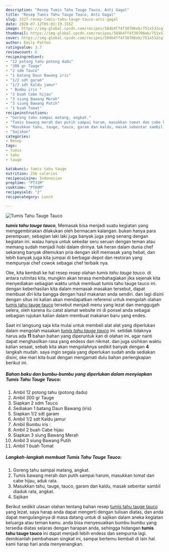 ```yaml
---
description: "Resep Tumis Tahu Tauge Tauco, Anti Gagal"
title: "Resep Tumis Tahu Tauge Tauco, Anti Gagal"
slug: 3227-resep-tumis-tahu-tauge-tauco-anti-gagal
date: 2020-07-12T05:03:19.155Z
image: https://img-global.cpcdn.com/recipes/584b4ff4f30706eb/751x532cq70/tumis-tahu-tauge-tauco-foto-resep-utama.jpg
thumbnail: https://img-global.cpcdn.com/recipes/584b4ff4f30706eb/751x532cq70/tumis-tahu-tauge-tauco-foto-resep-utama.jpg
cover: https://img-global.cpcdn.com/recipes/584b4ff4f30706eb/751x532cq70/tumis-tahu-tauge-tauco-foto-resep-utama.jpg
author: Emily Patton
ratingvalue: 3.7
reviewcount: 6
recipeingredient:
- "12 potong tahu potong dadu"
- "300 gr Tauge"
- "2 sdm Tauco"
- "1 batang Daun Bawang iris"
- "1/2 sdt garam"
- "1/2 sdt Kaldu jamur"
- " Bumbu iris "
- "2 buah Cabe hijau"
- "3 siung Bawang Merah"
- "3 siung Bawang Putih"
- "1 buah Tomat"
recipeinstructions:
- "Goreng tahu sampai matang, angkat."
- "Tumis bawang merah dan putih sampai harum, masukkan tomat dan cabe hijau, aduk rata."
- "Masukkan tahu, tauge, tauco, garam dan kaldu, masak sebentar sambil diaduk rata, angkat."
- "Sajikan"
categories:
- Resep
tags:
- tumis
- tahu
- tauge

katakunci: tumis tahu tauge 
nutrition: 256 calories
recipecuisine: Indonesian
preptime: "PT31M"
cooktime: "PT60M"
recipeyield: "2"
recipecategory: Lunch

---
```



![Tumis Tahu Tauge Tauco](https://img-global.cpcdn.com/recipes/584b4ff4f30706eb/751x532cq70/tumis-tahu-tauge-tauco-foto-resep-utama.jpg)

<b><i>tumis tahu tauge tauco</i></b>, Memasak bisa menjadi suatu kegiatan yang menggembirakan dilakukan oleh bermacam kalangan. bukan hanya para perempuan, sebagian laki laki juga banyak juga yang senang dengan kegiatan ini. walau hanya untuk sekedar seru seruan dengan teman atau memang sudah menjadi hobi dalam dirinya. tak heran dalam dunia chef sekarang banyak ditemukan pria dengan skill memasak yang hebat, dan lebih banyak juga kita jumpai di berbagai depot dan restoran yang mempunyai chef cowok sebagai chef terbaik nya.



Oke, kita kembali ke hal resep resep olahan <i>tumis tahu tauge tauco</i>. di antara rutinitas kita, mungkin akan terasa membahagiakan jika sejenak kita menyediakan sebagian waktu untuk membuat tumis tahu tauge tauco ini. dengan keberhasilan kita dalam memasak masakan tersebut, dapat membuat diri kita bangga dengan hasil makanan anda sendiri. dan lagi disini dengan situs ini kalian akan mendapatkan referensi untuk mengolah olahan <u>tumis tahu tauge tauco</u> tersebut menjadi menu yang lezat dan menggugah selera, oleh karena itu catat alamat website ini di ponsel anda sebagai sebagian rujukan kalian dalam membuat makanan baru yang endes.


Saat ini langsung saja kita mulai untuk membeli alat alat yang diperlukan dalam mengolah masakan <u><i>tumis tahu tauge tauco</i></u> ini. setidak tidaknya harus ada <b>11</b> bahan bahan yang diperuntuk kan di olahan ini. agar nanti dapat menghasilkan rasa yang endess dan nikmat. dan juga sisihkan waktu kalian sesaat, sebab kita akan mengolahnya sedikit banyak dengan <b>4</b> langkah mudah. saya ingin segala yang diperlukan sudah anda sediakan disini, oke mari kita buat dengan mengamati dulu bahan perlengkapan berikut ini.

<!--inarticleads1-->

##### Bahan baku dan bumbu-bumbu yang diperlukan dalam menyiapkan Tumis Tahu Tauge Tauco:

1. Ambil 12 potong tahu (potong dadu)
1. Ambil 300 gr Tauge
1. Siapkan 2 sdm Tauco
1. Sediakan 1 batang Daun Bawang (iris)
1. Siapkan 1/2 sdt garam
1. Ambil 1/2 sdt Kaldu jamur
1. Ambil  Bumbu iris :
1. Ambil 2 buah Cabe hijau
1. Siapkan 3 siung Bawang Merah
1. Ambil 3 siung Bawang Putih
1. Ambil 1 buah Tomat




<!--inarticleads2-->

##### Langkah-langkah membuat Tumis Tahu Tauge Tauco:

1. Goreng tahu sampai matang, angkat.
1. Tumis bawang merah dan putih sampai harum, masukkan tomat dan cabe hijau, aduk rata.
1. Masukkan tahu, tauge, tauco, garam dan kaldu, masak sebentar sambil diaduk rata, angkat.
1. Sajikan




Berikut sedikit ulasan olahan tentang bahan resep <u>tumis tahu tauge tauco</u> yang lezat. saya harap anda dapat mengerti dengan tulisan diatas, dan anda dapat mengulanginya di masa datang untuk di sajikan dalam aneka kegiatan keluarga atau teman kamu. anda bisa menyesuaikan bumbu bumbu yang tersedia diatas selaras dengan harapan anda, sehingga hidangan <b>tumis tahu tauge tauco</b> ini dapat menjadi lebih endess dan sempurna lagi. demikianlah pembahasan singkat ini, sampai bertemu kembali di lain hal. kami harap hari anda menyenangkan.
